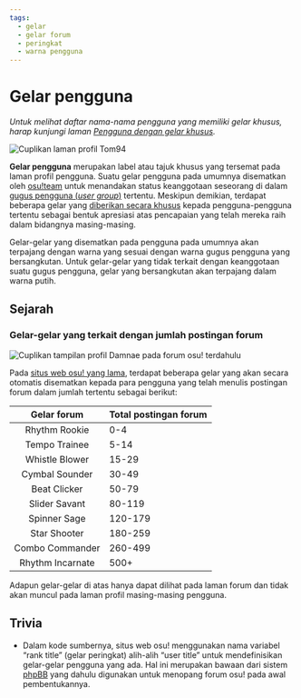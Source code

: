 ```yaml
---
tags:
  - gelar
  - gelar forum
  - peringkat
  - warna pengguna
---
```


# Gelar pengguna

*Untuk melihat daftar nama-nama pengguna yang memiliki gelar khusus, harap kunjungi laman [Pengguna dengan gelar khusus](/wiki/People/Users_with_unique_titles).*

![Cuplikan laman profil Tom94](img/dev.png "Gelar \"osu!dev\" sebagaimana yang tersemat pada laman profil Tom94.")

**Gelar pengguna** merupakan label atau tajuk khusus yang tersemat pada laman profil pengguna. Suatu gelar pengguna pada umumnya disematkan oleh [osu!team](/wiki/People/The_Team) untuk menandakan status keanggotaan seseorang di dalam [gugus pengguna (*user group*)](/wiki/People/The_Team#user-groups) tertentu. Meskipun demikian, terdapat beberapa gelar yang [diberikan secara khusus](/wiki/People/Users_with_unique_titles) kepada pengguna-pengguna tertentu sebagai bentuk apresiasi atas pencapaian yang telah mereka raih dalam bidangnya masing-masing.

Gelar-gelar yang disematkan pada pengguna pada umumnya akan terpajang dengan warna yang sesuai dengan warna gugus pengguna yang bersangkutan. Untuk gelar-gelar yang tidak terkait dengan keanggotaan suatu gugus pengguna, gelar yang bersangkutan akan terpajang dalam warna putih.

## Sejarah

### Gelar-gelar yang terkait dengan jumlah postingan forum

![Cuplikan tampilan profil Damnae pada forum osu! terdahulu](img/star-shooter.png "Gelar \"Star Shooter\" sebagaimana yang tersemat di atas jumlah postingan forum Damnae.
")

<!-- the bottom post on https://web.archive.org/web/20131107133826/https://osu.ppy.sh/forum/t/141240 -->

Pada [situs web osu! yang lama](https://old.ppy.sh), terdapat beberapa gelar yang akan secara otomatis disematkan kepada para pengguna yang telah menulis postingan forum dalam jumlah tertentu sebagai berikut:

| Gelar forum | Total postingan forum |
| :-: | :-- |
| Rhythm Rookie | 0-4 |
| Tempo Trainee | 5-14 |
| Whistle Blower | 15-29 |
| Cymbal Sounder | 30-49 |
| Beat Clicker | 50-79 |
| Slider Savant | 80-119 |
| Spinner Sage | 120-179 |
| Star Shooter | 180-259 |
| Combo Commander | 260-499 |
| Rhythm Incarnate | 500+ |

Adapun gelar-gelar di atas hanya dapat dilihat pada laman forum dan tidak akan muncul pada laman profil masing-masing pengguna.

## Trivia

- Dalam kode sumbernya, situs web osu! menggunakan nama variabel “rank title” (gelar peringkat) alih-alih “user title” untuk mendefinisikan gelar-gelar pengguna yang ada. Hal ini merupakan bawaan dari sistem [phpBB](https://www.phpbb.com/) yang dahulu digunakan untuk menopang forum osu! pada awal pembentukannya.
